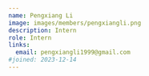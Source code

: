 ```yaml
---
name: Pengxiang Li
image: images/members/pengxiangli.png
description: Intern
role: Intern
links:
  email: pengxiangli1999@gmail.com
#joined: 2023-12-14
---
```


 